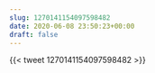 ```yaml
---
slug: 1270141154097598482
date: 2020-06-08 23:50:23+00:00
draft: false
---
```


{{< tweet 1270141154097598482 >}}
